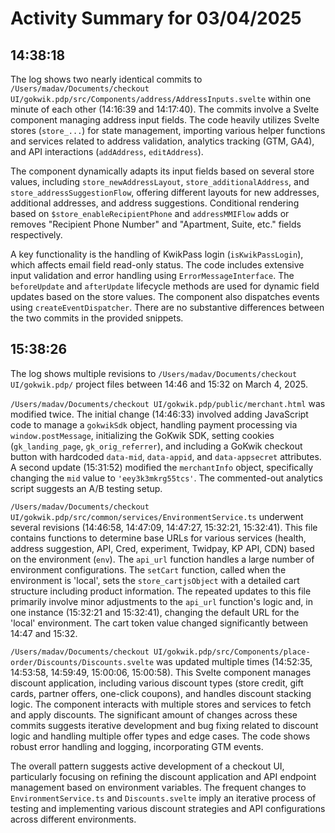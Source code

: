 # Activity Summary for 03/04/2025

## 14:38:18
The log shows two nearly identical commits to `/Users/madav/Documents/checkout UI/gokwik.pdp/src/Components/address/AddressInputs.svelte` within one minute of each other (14:16:39 and 14:17:40).  The commits involve a Svelte component managing address input fields.  The code heavily utilizes Svelte stores (`store_...`) for state management, importing various helper functions and services related to address validation, analytics tracking (GTM, GA4), and API interactions (`addAddress`, `editAddress`).

The component dynamically adapts its input fields based on several store values, including `store_newAddressLayout`, `store_additionalAddress`, and `store_addressSuggestionFlow`, offering different layouts for new addresses, additional addresses, and address suggestions.  Conditional rendering based on `$store_enableRecipientPhone` and `addressMMIFlow` adds or removes "Recipient Phone Number" and "Apartment, Suite, etc." fields respectively.

A key functionality is the handling of KwikPass login (`isKwikPassLogin`), which affects email field read-only status. The code includes extensive input validation and error handling using `ErrorMessageInterface`.  The `beforeUpdate` and `afterUpdate` lifecycle methods are used for dynamic field updates based on the store values.  The component also dispatches events using `createEventDispatcher`.  There are no substantive differences between the two commits in the provided snippets.


## 15:38:26
The log shows multiple revisions to `/Users/madav/Documents/checkout UI/gokwik.pdp/`  project files between 14:46 and 15:32 on March 4, 2025.

`/Users/madav/Documents/checkout UI/gokwik.pdp/public/merchant.html` was modified twice.  The initial change (14:46:33) involved adding JavaScript code to manage a `gokwikSdk` object, handling payment processing via `window.postMessage`, initializing the GoKwik SDK, setting cookies (`gk_landing_page`, `gk_orig_referrer`), and including a GoKwik checkout button with hardcoded `data-mid`, `data-appid`, and `data-appsecret` attributes.  A second update (15:31:52) modified the `merchantInfo` object, specifically changing the `mid` value to `'eey3k3mkrg55tcs'`.  The commented-out analytics script suggests an A/B testing setup.

`/Users/madav/Documents/checkout UI/gokwik.pdp/src/common/services/EnvironmentService.ts` underwent several revisions (14:46:58, 14:47:09, 14:47:27, 15:32:21, 15:32:41).  This file contains functions to determine base URLs for various services (health, address suggestion, API, Cred, experiment, Twidpay, KP API, CDN) based on the environment (`env`).  The `api_url` function handles a large number of environment configurations.  The `setCart` function, called when the environment is 'local',  sets the  `store_cartjsObject` with a detailed cart structure including product information. The repeated updates to this file primarily involve minor adjustments to the `api_url` function's logic and, in one instance (15:32:21 and 15:32:41), changing the default URL for the 'local' environment.  The cart token value changed significantly between 14:47 and 15:32.


`/Users/madav/Documents/checkout UI/gokwik.pdp/src/Components/place-order/Discounts/Discounts.svelte` was updated multiple times (14:52:35, 14:53:58, 14:59:49, 15:00:06, 15:00:58). This Svelte component manages discount application, including various discount types (store credit, gift cards, partner offers, one-click coupons), and handles discount stacking logic. The component interacts with multiple stores and services to fetch and apply discounts. The significant amount of changes across these commits suggests iterative development and bug fixing related to discount logic and handling multiple offer types and edge cases.  The code shows robust error handling and logging, incorporating GTM events.

The overall pattern suggests active development of a checkout UI, particularly focusing on refining the discount application and API endpoint management based on environment variables.  The frequent changes to `EnvironmentService.ts` and `Discounts.svelte` imply an iterative process of testing and implementing various discount strategies and API configurations across different environments.
